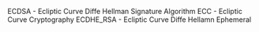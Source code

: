 ECDSA - Ecliptic Curve Diffe Hellman Signature Algorithm
ECC - Ecliptic Curve Cryptography
ECDHE_RSA - Ecliptic Curve Diffe Hellamn Ephemeral 